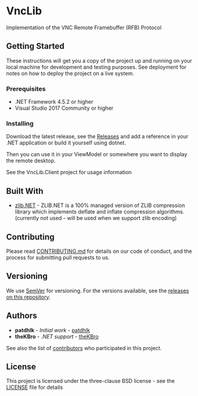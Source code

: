 # VncLib

Implementation of the VNC Remote Framebuffer (RFB) Protocol

## Getting Started

These instructions will get you a copy of the project up and running on your local machine for development and testing purposes. See deployment for notes on how to deploy the project on a live system.

### Prerequisites

* .NET Framework 4.5.2 or higher
* Visual Studio 2017 Community or higher

### Installing

Download the latest release, see the [Releases](https://github.com/patdhlk/vnclib/releases) and add a reference in your .NET application or build it yourself using dotnet.

Then you can use it in your ViewModel or somewhere you want to display the remote desktop.

See the VncLib.Client project for usage information

## Built With

* [zlib.NET](http://www.componentace.com/zlib_.NET.htm/) - ZLIB.NET is a 100% managed version of ZLIB compression library which implements deflate and inflate compression algorithms. (currently not used - will be used when we support zlib encoding)

## Contributing

Please read [CONTRIBUTING.md](https://github.com/patdhlk/vnclib/blob/master/CONTRIBUTING.md) for details on our code of conduct, and the process for submitting pull requests to us.

## Versioning

We use [SemVer](http://semver.org/) for versioning. For the versions available, see the [releases on this repository](https://github.com/patdhlk/vnclib/releases). 

## Authors

* **patdhlk** - *Initial work* - [patdhlk](https://github.com/patdhlk)
* **theKBro** - *.NET support* - [theKBro](https://github.com/theKBro)

See also the list of [contributors](https://github.com/patdhlk/vnclib/contributors) who participated in this project.

## License

This project is licensed under the three-clause BSD license - see the [LICENSE](LICENSE.md) file for details
